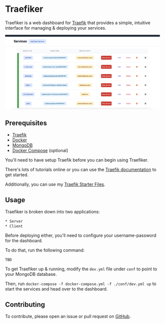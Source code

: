 # Traefiker

Traefiker is a web dashboard for [Traefik](https://traefik.io/) that provides a simple, intuitive interface for managing & deploying your services.

![Traefiker's Dashboard](.github/assets/dashboard-view.png "Dashboard")

## Prerequisites

-   [Traefik](https://traefik.io/)
-   [Docker](https://www.docker.com/)
-   [MongoDB](https://www.mongodb.com/)
-   [Docker Compose](https://docs.docker.com/compose/) (optional)

You'll need to have setup Traefik before you can begin using Traefiker.

There's lots of tutorials online or you can use the [Traefik documentation](https://doc.traefik.io/traefik/getting-started/quick-start/) to get started.

Additionally, you can use my [Traefik Starter Files](https://github.com/haidousm/traefik-starter).

## Usage

Traefiker is broken down into two applications:

    * Server
    * Client

Before deploying either, you'll need to configure your username-password for the dashboard.

To do that, run the following command:

    TBD

To get Traefiker up & running, modify the `dev.yml` file under `conf` to point to your MongoDB database.

Then, run `docker-compose -f docker-compose.yml -f ./conf/dev.yml up` to start the services and head over to the dashboard.

## Contributing

To contribute, please open an issue or pull request on [GitHub](https://github.com/haidousm/traefiker).
